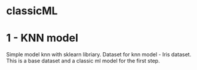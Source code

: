 # classicML
# 1 - KNN model
Simple model knn with sklearn libriary. Dataset for knn model - Iris dataset. This is a base dataset and a classic ml model for the first step.

